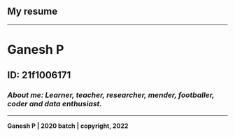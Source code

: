 ## My resume
-------------
# Ganesh P  

## ID: 21f1006171  

### *About me: Learner, teacher, researcher, mender, footballer, coder and data enthusiast.*  
  
-------------------------------------------

**Ganesh P | 2020 batch | copyright, 2022**
